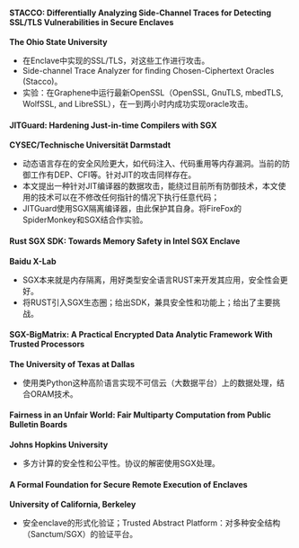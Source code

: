 #### STACCO: Differentially Analyzing Side-Channel Traces for Detecting SSL/TLS Vulnerabilities in Secure Enclaves
**The Ohio State University**

*    在Enclave中实现的SSL/TLS，对这些工作进行攻击。
*    Side-channel Trace Analyzer for finding Chosen-Ciphertext Oracles (Stacco)。
*    实验：在Graphene中运行最新OpenSSL（OpenSSL, GnuTLS, mbedTLS, WolfSSL, and LibreSSL），在一到两小时内成功实现oracle攻击。


#### JITGuard: Hardening Just-in-time Compilers with SGX
**CYSEC/Technische Universität Darmstadt**

*    动态语言存在的安全风险更大，如代码注入、代码重用等内存漏洞。当前的防御工作有DEP、CFI等。针对JIT的攻击同样存在。
*    本文提出一种针对JIT编译器的数据攻击，能绕过目前所有防御技术，本文使用的技术可以在不修改任何指针的情况下执行任意代码；
*    JITGuard使用SGX隔离编译器，由此保护其自身。将FireFox的SpiderMonkey和SGX结合作实验。


#### Rust SGX SDK: Towards Memory Safety in Intel SGX Enclave
**Baidu X-Lab**

*    SGX本来就是内存隔离，用好类型安全语言RUST来开发其应用，安全性会更好。
*    将RUST引入SGX生态圈；给出SDK，兼具安全性和功能上；给出了主要挑战。


#### SGX-BigMatrix: A Practical Encrypted Data Analytic Framework With Trusted Processors
**The University of Texas at Dallas**

*    使用类Python这种高阶语言实现不可信云（大数据平台）上的数据处理，结合ORAM技术。


#### Fairness in an Unfair World: Fair Multiparty Computation from Public Bulletin Boards
**Johns Hopkins University**

*    多方计算的安全性和公平性。协议的解密使用SGX处理。


#### A Formal Foundation for Secure Remote Execution of Enclaves
**University of California, Berkeley**

*    安全enclave的形式化验证；Trusted Abstract Platform：对多种安全结构（Sanctum/SGX）的验证平台。

